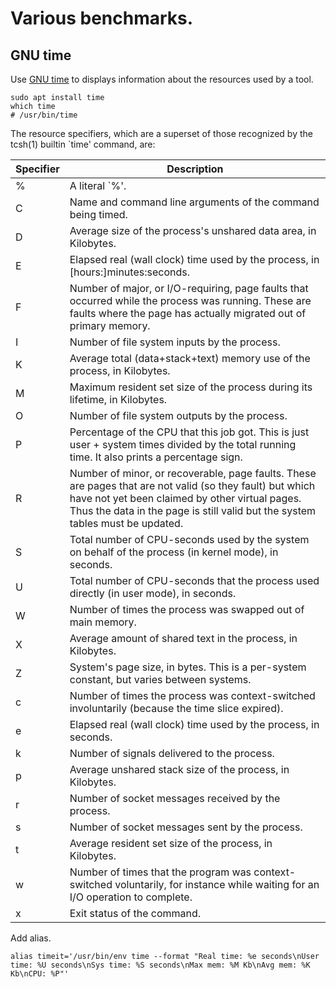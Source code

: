 # Various benchmarks.

## GNU time

Use [GNU time](https://www.gnu.org/software/time/) to displays information
about the resources used by a tool.

```console
sudo apt install time
which time
# /usr/bin/time
```

The resource specifiers, which are a superset of those recognized by the
tcsh(1) builtin `time' command, are:

| Specifier | Description |
| --------- | ----------- |
| %      | A literal `%'. |
| C      | Name and command line arguments of the command being timed. |
| D      | Average size of the process's unshared data area, in Kilobytes. |
| E      | Elapsed real (wall clock) time used by the process, in [hours:]minutes:seconds. |
| F      | Number of major, or I/O-requiring, page faults that occurred while the process was running.  These are faults where the page has actually migrated out of primary memory. |
| I      | Number of file system inputs by the process. |
| K      | Average total (data+stack+text) memory use of the process, in Kilobytes. |
| M      | Maximum resident set size of the process during its lifetime, in Kilobytes. |
| O      | Number of file system outputs by the process. |
| P      | Percentage of the CPU that this job got.  This is just user + system times divided by the total running time.  It also prints a percentage sign. | |
| R      | Number of minor, or recoverable, page faults.  These are pages that are not valid (so they fault) but which have not yet been claimed by other virtual pages.  Thus the data in the page is still valid but the system tables must be updated. |
| S      | Total number of CPU-seconds used by the system on behalf of the process (in kernel mode), in seconds. |
| U      | Total number of CPU-seconds that the process used directly (in user mode), in seconds. |
| W      | Number of times the process was swapped out of main memory. |
| X      | Average amount of shared text in the process, in Kilobytes. |
| Z      | System's page size, in bytes.  This is a per-system constant, but varies between systems. |
| c      | Number of times the process was context-switched involuntarily (because the time slice expired). |
| e      | Elapsed real (wall clock) time used by the process, in seconds. |
| k      | Number of signals delivered to the process. |
| p      | Average unshared stack size of the process, in Kilobytes. |
| r      | Number of socket messages received by the process. |
| s      | Number of socket messages sent by the process. |
| t      | Average resident set size of the process, in Kilobytes. |
| w      | Number of times that the program was context-switched voluntarily, for instance while waiting for an I/O operation to complete. |
| x      | Exit status of the command. |

Add alias.

```console
alias timeit='/usr/bin/env time --format "Real time: %e seconds\nUser time: %U seconds\nSys time: %S seconds\nMax mem: %M Kb\nAvg mem: %K Kb\nCPU: %P"'
```

